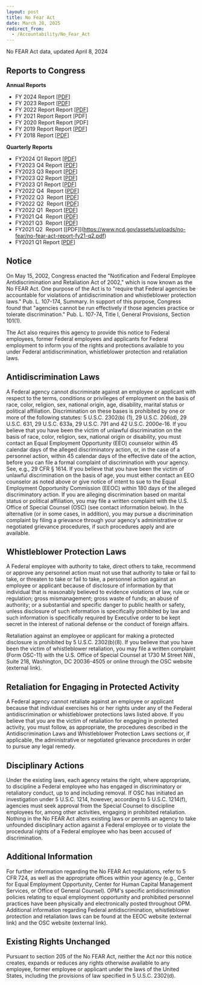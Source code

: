```yaml
---
layout: post
title: No Fear Act
date: March 28, 2025
redirect_from:
  - /Accountability/No_Fear_Act
---
```

No FEAR Act data, updated April 8, 2024

## Reports to Congress

**Annual Reports**

* FY 2024 Report [[PDF](<https://www.ncd.gov/assets/uploads/no-fear/no-fear-act-report-fy24.pdf))>)]
* FY 2023 Report [[PDF](https://www.ncd.gov/assets/uploads/no-fear//no-fear-act-report-fy23.pdf)]
* FY 2022 Report Report [[PDF](https://www.ncd.gov/assets/uploads/no-fear/no-fear-act-report-fy22.pdf)]
* FY 2021 Report Report \[PDF]
* FY 2020 Report Report \[PDF]
* FY 2019 Report Report [[PDF](https://www.ncd.gov/assets/uploads/no-fear//no-fear-act-report-fy19.pdf)]
* FY 2018 Report [[PDF](https://www.ncd.gov/assets/uploads/no-fear//no-fear-act-report-fy18.pdf)]

**Quarterly Reports**

* FY2024 Q1 Report [[PDF](https://www.ncd.gov/assets/uploads/no-fear/no-fear-act-report-fy24-q1.pdf)]
* FY2023 Q4 Report [[PDF](https://www.ncd.gov/assets/uploads/no-fear/no-fear-act-report-fy23-q4.pdf)]
* FY2023 Q3 Report [[PDF](https://www.ncd.gov/assets/uploads/no-fear/no-fear-act-report-fy23-q3.pdf)]
* FY2023 Q2 Report [[PDF](https://www.ncd.gov/assets/uploads/no-fear/no-fear-act-report-fy23-q2.pdf)]
* FY2023 Q1  Report [[PDF](https://www.ncd.gov/assets/uploads/no-fear/no-fear-act-report-fy23-q1.pdf)]
* FY2022 Q4  Report [[PDF](https://www.ncd.gov/assets/uploads/no-fear/no-fear-act-report-fy22-q4.pdf)]
* FY2022 Q3  Report [[PDF](https://www.ncd.gov/assets/uploads/no-fear/no-fear-act-report-fy22-q3.pdf)]
* FY2022 Q2  Report [[PDF](https://www.ncd.gov/assets/uploads/no-fear/no-fear-act-report-fy22-q2.pdf)]
* FY2022 Q1  Report [[PDF](https://www.ncd.gov/assets/uploads/no-fear/no-fear-act-report-fy22-q1.pdf)]
* FY2021 Q4  Report [[PDF](https://www.ncd.gov/assets/uploads/no-fear/no-fear-act-report-fy21-q4.pdf)]
* FY2021 Q3  Report [[PDF](https://www.ncd.gov/assets/uploads/no-fear/no-fear-act-report-fy21-q3.pdf)]
* FY2021 Q2  Report \[[PDF]](https://www.ncd.gov/assets/uploads/no-fear/no-fear-act-report-fy21-q2.pdf)
* FY2021 Q1 Report [[PDF](https://www.ncd.gov/assets/uploads/no-fear/no-fear-act-report-fy21-q1.pdf)]

## **Notice**

On May 15, 2002, Congress enacted the "Notification and Federal Employee Antidiscrimination and Retaliation Act of 2002," which is now known as the No FEAR Act. One purpose of the Act is to "require that Federal agencies be accountable for violations of antidiscrimination and whistleblower protection laws." Pub. L. 107-174, Summary. In support of this purpose, Congress found that "agencies cannot be run effectively if those agencies practice or tolerate discrimination." Pub. L. 107-74, Title I, General Provisions, Section 101(1).

The Act also requires this agency to provide this notice to Federal employees, former Federal employees and applicants for Federal employment to inform you of the rights and protections available to you under Federal antidiscrimination, whistleblower protection and retaliation laws.

## **Antidiscrimination Laws**

A Federal agency cannot discriminate against an employee or applicant with respect to the terms, conditions or privileges of employment on the basis of race, color, religion, sex, national origin, age, disability, marital status or political affiliation. Discrimination on these bases is prohibited by one or more of the following statutes: 5 U.S.C. 2302(b) (1), 29 U.S.C. 206(d), 29 U.S.C. 631, 29 U.S.C. 633a, 29 U.S.C. 791 and 42 U.S.C. 2000e-16. If you believe that you have been the victim of unlawful discrimination on the basis of race, color, religion, sex, national origin or disability, you must contact an Equal Employment Opportunity (EEO) counselor within 45 calendar days of the alleged discriminatory action, or, in the case of a personnel action, within 45 calendar days of the effective date of the action, before you can file a formal complaint of discrimination with your agency. See, e.g., 29 CFR § 1614. If you believe that you have been the victim of unlawful discrimination on the basis of age, you must either contact an EEO counselor as noted above or give notice of intent to sue to the Equal Employment Opportunity Commission (EEOC) within 180 days of the alleged discriminatory action. If you are alleging discrimination based on marital status or political affiliation, you may file a written complaint with the U.S. Office of Special Counsel (OSC) (see contact information below). In the alternative (or in some cases, in addition), you may pursue a discrimination complaint by filing a grievance through your agency's administrative or negotiated grievance procedures, if such procedures apply and are available.

## **Whistleblower Protection Laws**

A Federal employee with authority to take, direct others to take, recommend or approve any personnel action must not use that authority to take or fail to take, or threaten to take or fail to take, a personnel action against an employee or applicant because of disclosure of information by that individual that is reasonably believed to evidence violations of law, rule or regulation; gross mismanagement; gross waste of funds; an abuse of authority; or a substantial and specific danger to public health or safety, unless disclosure of such information is specifically prohibited by law and such information is specifically required by Executive order to be kept secret in the interest of national defense or the conduct of foreign affairs.

Retaliation against an employee or applicant for making a protected disclosure is prohibited by 5 U.S.C. 2302(b)(8). If you believe that you have been the victim of whistleblower retaliation, you may file a written complaint (Form OSC-11) with the U.S. Office of Special Counsel at 1730 M Street NW., Suite 218, Washington, DC 20036-4505 or online through the OSC website (external link).

## **Retaliation for Engaging in Protected Activity**

A Federal agency cannot retaliate against an employee or applicant because that individual exercises his or her rights under any of the Federal antidiscrimination or whistleblower protections laws listed above. If you believe that you are the victim of retaliation for engaging in protected activity, you must follow, as appropriate, the procedures described in the Antidiscrimination Laws and Whistleblower Protection Laws sections or, if applicable, the administrative or negotiated grievance procedures in order to pursue any legal remedy.

## **Disciplinary Actions**

Under the existing laws, each agency retains the right, where appropriate, to discipline a Federal employee who has engaged in discriminatory or retaliatory conduct, up to and including removal. If OSC has initiated an investigation under 5 U.S.C. 1214, however, according to 5 U.S.C. 1214(f), agencies must seek approval from the Special Counsel to discipline employees for, among other activities, engaging in prohibited retaliation. Nothing in the No FEAR Act alters existing laws or permits an agency to take unfounded disciplinary action against a Federal employee or to violate the procedural rights of a Federal employee who has been accused of discrimination.

## **Additional Information**

For further information regarding the No FEAR Act regulations, refer to 5 CFR 724, as well as the appropriate offices within your agency (e.g., Center for Equal Employment Opportunity, Center for Human Capital Management Services, or Office of General Counsel). OPM's specific antidiscrimination policies relating to equal employment opportunity and prohibited personnel practices have been physically and electronically posted throughout OPM. Additional information regarding Federal antidiscrimination, whistleblower protection and retaliation laws can be found at the EEOC website (external link) and the OSC website (external link).

## **Existing Rights Unchanged**

Pursuant to section 205 of the No FEAR Act, neither the Act nor this notice creates, expands or reduces any rights otherwise available to any employee, former employee or applicant under the laws of the United States, including the provisions of law specified in 5 U.S.C. 2302(d).
